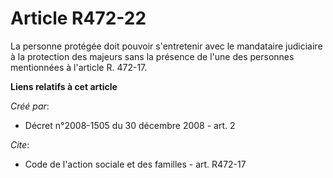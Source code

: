 # Article R472-22

La personne protégée doit pouvoir s'entretenir avec le mandataire judiciaire à la protection des majeurs sans la présence de
l'une des personnes mentionnées à l'article R. 472-17.

**Liens relatifs à cet article**

_Créé par_:

  - Décret n°2008-1505 du 30 décembre 2008 - art. 2

_Cite_:

  - Code de l'action sociale et des familles - art. R472-17
